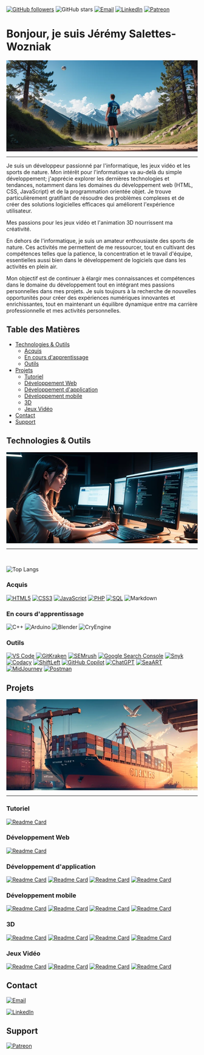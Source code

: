 [![GitHub followers](https://img.shields.io/github/followers/AlchTech?label=Follow&style=for-the-badge)](https://github.com/AlchTech) 
![GitHub stars](https://img.shields.io/github/stars/AlchTech?style=for-the-badge)
[![Email](https://img.shields.io/badge/Email-harmonyfidelis@gmail.com-red?style=for-the-badge&logo=gmail&logoColor=white)](mailto:harmonyfidelis@gmail.com)
[![LinkedIn](https://img.shields.io/badge/-LinkedIn-blue?style=for-the-badge&logo=linkedin&logoColor=white)](https://www.linkedin.com/in/j%C3%A9r%C3%A9my-saletteswozniak/)
[![Patreon](https://img.shields.io/badge/Patreon-Support-orange?style=for-the-badge&logo=patreon&logoColor=white)](https://www.patreon.com/harmonyfidelis)

# Bonjour, je suis  Jérémy Salettes-Wozniak

<img src="./assets/images/sports.png" alt="Texte alternatif" class="img-responsive" style="width: 100%; height: 15rem; display: block; object-fit: cover;">

---

Je suis un développeur passionné par l'informatique, les jeux vidéo et les sports de nature. Mon intérêt pour l'informatique va au-delà du simple développement; j'apprécie explorer les dernières technologies et tendances, notamment dans les domaines du développement web (HTML, CSS, JavaScript) et de la programmation orientée objet. Je trouve particulièrement gratifiant de résoudre des problèmes complexes et de créer des solutions logicielles efficaces qui améliorent l'expérience utilisateur.

Mes passions pour les jeux vidéo et l'animation 3D nourrissent ma créativité.

En dehors de l'informatique, je suis un amateur enthousiaste des sports de nature. Ces activités me permettent de me ressourcer, tout en cultivant des compétences telles que la patience, la concentration et le travail d'équipe, essentielles aussi bien dans le développement de logiciels que dans les activités en plein air.

Mon objectif est de continuer à élargir mes connaissances et compétences dans le domaine du développement tout en intégrant mes passions personnelles dans mes projets. Je suis toujours à la recherche de nouvelles opportunités pour créer des expériences numériques innovantes et enrichissantes, tout en maintenant un équilibre dynamique entre ma carrière professionnelle et mes activités personnelles.

## Table des Matières

-  [Technologies & Outils](#technologies--outils)
    - [Acquis](#acquis)
    - [En cours d'apprentissage](#en-cours-dapprentissage)
    - [Outils](#outils)
- [Projets](#projets)
    - [Tutoriel](#tutoriel)
    - [Développement Web](#développement-web)
    - [Développement d'application](#développement-dapplication)
    - [Développement mobile](#développement-mobile)
    - [3D](#3d)
    - [Jeux Vidéo](#jeux-vidéo)
- [Contact](#contact)
- [Support](#support)

## Technologies & Outils

<img src="./assets/images/competences.png" alt="Texte alternatif" class="img-responsive" style="width: 100%; height: 15rem; display: block; object-fit: cover;">

---

<br>

![Top Langs](https://github-readme-stats.vercel.app/api/top-langs/?username=AlchTech&theme=default)

### Acquis

[![HTML5](https://img.shields.io/badge/-HTML5-E34F26?style=for-the-badge&logo=html5&logoColor=white)](https://developer.mozilla.org/en-US/docs/Web/Guide/HTML/HTML5)
[![CSS3](https://img.shields.io/badge/-CSS3-1572B6?style=for-the-badge&logo=css3)](https://developer.mozilla.org/en-US/docs/Web/CSS/CSS3)
[![JavaScript](https://img.shields.io/badge/-JavaScript-F7DF1E?style=for-the-badge&logo=javascript&logoColor=black)](https://developer.mozilla.org/en-US/docs/Web/JavaScript)
[![PHP](https://img.shields.io/badge/-PHP-777BB4?style=for-the-badge&logo=php&logoColor=white)](https://www.php.net/)
[![SQL](https://img.shields.io/badge/SQL-4479A1?style=for-the-badge&logo=sql&logoColor=white)](https://www.w3schools.com/sql/)
![Markdown](https://img.shields.io/badge/Markdown-000000?style=for-the-badge&logo=markdown&logoColor=white)


### En cours d'apprentissage

![C++](https://img.shields.io/badge/-C++-00599C?style=for-the-badge&logo=c)
![Arduino](https://img.shields.io/badge/-Arduino-00979D?style=for-the-badge&logo=arduino&logoColor=white)
![Blender](https://img.shields.io/badge/-Blender-F5792A?style=for-the-badge&logo=blender&logoColor=white)
![CryEngine](https://img.shields.io/badge/-CryEngine-000000?style=for-the-badge&logo=cryengine&logoColor=white)

### Outils
[![VS Code](https://img.shields.io/badge/VS_Code-007ACC?style=for-the-badge&logo=visual-studio-code&logoColor=white)](https://code.visualstudio.com/)
[![GitKraken](https://img.shields.io/badge/GitKraken-179287?style=for-the-badge&logo=gitkraken&logoColor=white)](https://www.gitkraken.com/)
[![SEMrush](https://img.shields.io/badge/SEMrush-FF7C00?style=for-the-badge&logo=semrush&logoColor=white)](https://www.semrush.com/)
[![Google Search Console](https://img.shields.io/badge/Google_Search_Console-4285F4?style=for-the-badge&logo=google-search-console&logoColor=white)](https://search.google.com/search-console)
[![Snyk](https://img.shields.io/badge/Snyk-4A154B?style=for-the-badge&logo=snyk&logoColor=white)](https://www.snyk.io/)
[![Codacy](https://img.shields.io/badge/Codacy-222F29?style=for-the-badge&logo=codacy&logoColor=white)](https://www.codacy.com/)
[![ShiftLeft](https://img.shields.io/badge/ShiftLeft-1A1B21?style=for-the-badge&logo=shiftleft&logoColor=white)](https://www.shiftleft.io/)
[![GitHub Copilot](https://img.shields.io/badge/GitHub_Copilot-5A5A5A?style=for-the-badge&logo=github&logoColor=white)](https://github.com/features/copilot)
[![ChatGPT](https://img.shields.io/badge/ChatGPT-412991?style=for-the-badge&logo=openai&logoColor=white)](https://openai.com/chatgpt)
[![SeaART](https://img.shields.io/badge/SeaART-009688?style=for-the-badge&logo=artstation&logoColor=white)](https://www.seaart.io/)
[![MidJourney](https://img.shields.io/badge/MidJourney-000000?style=for-the-badge&logo=midjourney&logoColor=white)](https://www.midjourney.com/)
[![Postman](https://img.shields.io/badge/Postman-FF6C37?style=for-the-badge&logo=postman&logoColor=white)](https://www.postman.com/)

## Projets

<img src="./assets/images/containers.png" alt="Texte alternatif" class="img-responsive" style="width: 100%; height: 15rem; display: block; object-fit: cover;">

---

### Tutoriel

[![Readme Card](https://github-readme-stats.vercel.app/api/pin/?username=AlchTech&repo=HTML)](https://github.com/AlchTech/HTML)
  
### Développement Web

[![Readme Card](https://github-readme-stats.vercel.app/api/pin/?username=AlchTech&repo=Finance-App)](https://github.com/AlchTech/Finance-App)


### Développement d'application
[![Readme Card](https://github-readme-stats.vercel.app/api/pin/?username=AlchTech&repo=AlchTech)](https://github.com/AlchTech/AlchTech)
[![Readme Card](https://github-readme-stats.vercel.app/api/pin/?username=AlchTech&repo=AlchTech)](https://github.com/AlchTech/AlchTech)
[![Readme Card](https://github-readme-stats.vercel.app/api/pin/?username=AlchTech&repo=AlchTech)](https://github.com/AlchTech/AlchTech)
[![Readme Card](https://github-readme-stats.vercel.app/api/pin/?username=AlchTech&repo=AlchTech)](https://github.com/AlchTech/AlchTech)


### Développement mobile

[![Readme Card](https://github-readme-stats.vercel.app/api/pin/?username=AlchTech&repo=AlchTech)](https://github.com/AlchTech/AlchTech)
[![Readme Card](https://github-readme-stats.vercel.app/api/pin/?username=AlchTech&repo=AlchTech)](https://github.com/AlchTech/AlchTech)
[![Readme Card](https://github-readme-stats.vercel.app/api/pin/?username=AlchTech&repo=AlchTech)](https://github.com/AlchTech/AlchTech)
[![Readme Card](https://github-readme-stats.vercel.app/api/pin/?username=AlchTech&repo=AlchTech)](https://github.com/AlchTech/AlchTech)


### 3D

[![Readme Card](https://github-readme-stats.vercel.app/api/pin/?username=AlchTech&repo=AlchTech)](https://github.com/AlchTech/AlchTech)
[![Readme Card](https://github-readme-stats.vercel.app/api/pin/?username=AlchTech&repo=AlchTech)](https://github.com/AlchTech/AlchTech)
[![Readme Card](https://github-readme-stats.vercel.app/api/pin/?username=AlchTech&repo=AlchTech)](https://github.com/AlchTech/AlchTech)
[![Readme Card](https://github-readme-stats.vercel.app/api/pin/?username=AlchTech&repo=AlchTech)](https://github.com/AlchTech/AlchTech)


### Jeux Vidéo

[![Readme Card](https://github-readme-stats.vercel.app/api/pin/?username=AlchTech&repo=AlchTech)](https://github.com/AlchTech/AlchTech)
[![Readme Card](https://github-readme-stats.vercel.app/api/pin/?username=AlchTech&repo=AlchTech)](https://github.com/AlchTech/AlchTech)
[![Readme Card](https://github-readme-stats.vercel.app/api/pin/?username=AlchTech&repo=AlchTech)](https://github.com/AlchTech/AlchTech)
[![Readme Card](https://github-readme-stats.vercel.app/api/pin/?username=AlchTech&repo=AlchTech)](https://github.com/AlchTech/AlchTech)

## Contact

[![Email](https://img.shields.io/badge/Email-D%C3%A9marrer%20un%20email-red?style=for-the-badge&logo=gmail&logoColor=white)](mailto:votreadresse@email.com)

[![LinkedIn](https://img.shields.io/badge/LinkedIn-Connect-blue?style=for-the-badge&logo=linkedin&logoColor=white)](https://www.linkedin.com/in/votreprofil/)

## Support

[![Patreon](https://img.shields.io/badge/Patreon-Support-orange?style=for-the-badge&logo=patreon&logoColor=white)](https://www.patreon.com/votreprofil)
